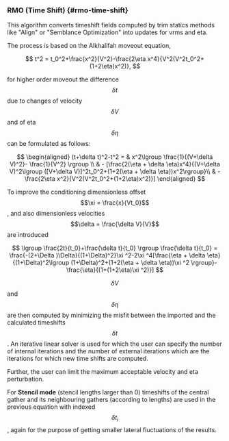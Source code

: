 ### RMO (Time Shift) {#rmo-time-shift}

This algorithm converts timeshift fields computed by trim statics methods like "Align" or "Semblance Optimization" into updates for vrms and eta.

The process is based on the Alkhalifah moveout equation,



$$
t^2 = t_0^2+\frac{x^2}{V^2}-\frac{2\eta x^4}{V^2(V^2t_0^2+(1+2\eta)x^2)},
$$



for higher order moveout the difference $$\delta t$$ due to changes of velocity $$\delta V$$ and of eta $$\delta \eta$$ can be formulated as follows:



$$
\begin{aligned}
(t+\delta t)^2-t^2 = & x^2\lgroup \frac{1}{(V+\delta V)^2}- \frac{1}{V^2} \rgroup \\ 
& - [\frac{2(\eta + \delta \eta)x^4}{(V+\delta V)^2\lgroup ([V+\delta V)]^2t_0^2+(1+2(\eta + \delta \eta))x^2\rgroup}\\ 
& -\frac{2\eta x^2}{V^2(V^2t_0^2+(1+2\eta)x^2)}]
\end{aligned}
$$



To improve the conditioning dimensionless offset $$\xi = \frac{x}{Vt_0}$$ , and also dimensionless velocities  $$\delta = \frac{\delta V}{V}$$  are introduced


$$
\lgroup \frac{2t}{t_0}+\frac{\delta t}{t_0} \rgroup \frac{\delta t}{t_0} = \frac{-(2+\Delta )\Delta}{(1+\Delta)^2}\xi ^2-2\xi ^4[\frac{\eta + \delta \eta}{(1+\Delta)^2\lgroup (1+\Delta)^2+(1+2(\eta + \delta \eta))\xi ^2 \rgroup}-\frac{\eta}{(1+(1+2\eta)\xi ^2)}]
$$



$$\delta V$$ and $$\delta \eta$$ are then computed by minimizing the misfit between the imported and the calculated timeshifts $$\delta t$$. An iterative linear solver is used for which the user can specify the number of internal iterations and the number of external iterations which are the iterations for which new time shifts are computed.

Further, the user can limit the maximum acceptable velocity and eta perturbation.

For **Stencil mode** (stencil lengths larger than 0) timeshifts of the central gather and its neighbouring gathers (according to lengths) are used in the previous equation with indexed $$\delta t_i$$, again for the purpose of getting smaller lateral fluctuations of the results. 